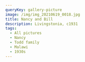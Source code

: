 ```yaml
---
queryKey: gallery-picture
image: /img/img_20210619_0018.jpg
title: Nancy and Bill
description: Livingstonia, c1931
tags:
  - All pictures
  - Nancy
  - Todd family
  - Malawi
  - 1930s
---
```


